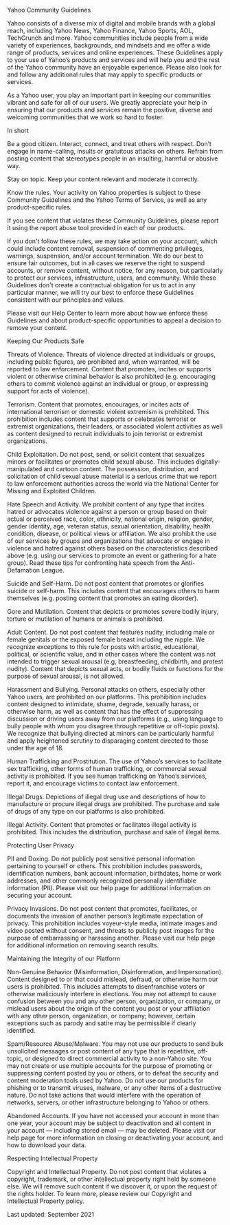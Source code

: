 Yahoo Community Guidelines

Yahoo consists of a diverse mix of digital and mobile brands with a global reach, including Yahoo News, Yahoo Finance, Yahoo Sports, AOL, TechCrunch and more. Yahoo communities include people from a wide variety of experiences, backgrounds, and mindsets and we offer a wide range of products, services and online experiences. These Guidelines apply to your use of Yahoo’s products and services and will help you and the rest of the Yahoo community have an enjoyable experience. Please also look for and follow any additional rules that may apply to specific products or services. 

As a Yahoo user, you play an important part in keeping our communities vibrant and safe for all of our users. We greatly appreciate your help in ensuring that our products and services remain the positive, diverse and welcoming communities that we work so hard to foster.

In short

Be a good citizen. Interact, connect, and treat others with respect. Don’t engage in name-calling, insults or gratuitous attacks on others. Refrain from posting content that stereotypes people in an insulting, harmful or abusive way.

Stay on topic. Keep your content relevant and moderate it correctly.

Know the rules. Your activity on Yahoo properties is subject to these Community Guidelines and the Yahoo Terms of Service, as well as any product-specific rules. 

If you see content that violates these Community Guidelines, please report it using the report abuse tool provided in each of our products. 

If you don't follow these rules, we may take action on your account, which could include content removal, suspension of commenting privileges, warnings, suspension, and/or account termination. We do our best to ensure fair outcomes, but in all cases we reserve the right to suspend accounts, or remove content, without notice, for any reason, but particularly to protect our services, infrastructure, users, and community. While these Guidelines don't create a contractual obligation for us to act in any particular manner, we will try our best to enforce these Guidelines consistent with our principles and values. 

Please visit our Help Center to learn more about how we enforce these Guidelines and about product-specific opportunities to appeal a decision to remove your content.

Keeping Our Products Safe

Threats of Violence. Threats of violence directed at individuals or groups, including public figures, are prohibited and, when warranted, will be reported to law enforcement. Content that promotes, incites or supports violent or otherwise criminal behavior is also prohibited (e.g. encouraging others to commit violence against an individual or group, or expressing support for acts of violence).

Terrorism. Content that promotes, encourages, or incites acts of international terrorism or domestic violent extremism is prohibited. This prohibition includes content that supports or celebrates terrorist or extremist organizations, their leaders, or associated violent activities as well as content designed to recruit individuals to join terrorist or extremist organizations.

Child Exploitation. Do not post, send, or solicit content that sexualizes minors or facilitates or promotes child sexual abuse. This includes digitally-manipulated and cartoon content. The possession, distribution, and solicitation of child sexual abuse material is a serious crime that we report to law enforcement authorities across the world via the National Center for Missing and Exploited Children. 

Hate Speech and Activity. We prohibit content of any type that incites hatred or advocates violence against a person or group based on their actual or perceived race, color, ethnicity, national origin, religion, gender, gender identity, age, veteran status, sexual orientation, disability, health condition, disease, or political views or affiliation. We also prohibit the use of our services by groups and organizations that advocate or engage in violence and hatred against others based on the characteristics described above (e.g. using our services to promote an event or gathering for a hate group). Read these tips for confronting hate speech from the Anti-Defamation League.

Suicide and Self-Harm. Do not post content that promotes or glorifies suicide or self-harm. This includes content that encourages others to harm themselves (e.g. posting content that promotes an eating disorder).

Gore and Mutilation. Content that depicts or promotes severe bodily injury, torture or mutilation of humans or animals is prohibited.

Adult Content. Do not post content that features nudity, including male or female genitals or the exposed female breast including the nipple. We recognize exceptions to this rule for posts with artistic, educational, political, or scientific value, and in other cases where the content was not intended to trigger sexual arousal (e.g, breastfeeding, childbirth, and protest nudity). Content that depicts sexual acts, or bodily fluids or functions for the purpose of sexual arousal, is not allowed. 

Harassment and Bullying. Personal attacks on others, especially other Yahoo users, are prohibited on our platforms. This prohibition includes content designed to intimidate, shame, degrade, sexually harass, or otherwise harm, as well as content that has the effect of suppressing discussion or driving users away from our platforms (e.g., using language to bully people with whom you disagree through repetitive or off-topic posts). We recognize that bullying directed at minors can be particularly harmful and apply heightened scrutiny to disparaging content directed to those under the age of 18.

Human Trafficking and Prostitution. The use of Yahoo’s services to facilitate sex trafficking, other forms of human trafficking, or commercial sexual activity is prohibited. If you see human trafficking on Yahoo’s services, report it, and encourage victims to contact law enforcement.

Illegal Drugs. Depictions of illegal drug use and descriptions of how to manufacture or procure illegal drugs are prohibited. The purchase and sale of drugs of any type on our platforms is also prohibited.

Illegal Activity. Content that promotes or facilitates illegal activity is prohibited. This includes the distribution, purchase and sale of illegal items.

Protecting User Privacy

PII and Doxing. Do not publicly post sensitive personal information pertaining to yourself or others. This prohibition includes passwords, identification numbers, bank account information, birthdates, home or work addresses, and other commonly recognized personally identifiable information (PII). Please visit our help page for additional information on securing your account.   

Privacy Invasions. Do not post content that promotes, facilitates, or documents the invasion of another person’s legitimate expectation of privacy. This prohibition includes voyeur-style media, intimate images and video posted without consent, and threats to publicly post images for the purpose of embarrassing or harassing another. Please visit our help page for additional information on removing search results.

Maintaining the Integrity of our Platform

Non-Genuine Behavior (Misinformation, Disinformation, and Impersonation). Content designed to or that could mislead, defraud, or otherwise harm our users is prohibited. This includes attempts to disenfranchise voters or otherwise maliciously interfere in elections. You may not attempt to cause confusion between you and any other person, organization, or company, or mislead users about the origin of the content you post or your affiliation with any other person, organization, or company; however, certain exceptions such as parody and satire may be permissible if clearly identified.

Spam/Resource Abuse/Malware. You may not use our products to send bulk unsolicited messages or post content of any type that is repetitive, off-topic, or designed to direct commercial activity to a non-Yahoo site. You may not create or use multiple accounts for the purpose of promoting or suppressing content posted by you or others, or to defeat the security and content moderation tools used by Yahoo. Do not use our products for phishing or to transmit viruses, malware, or any other items of a destructive nature. Do not take actions that would interfere with the operation of networks, servers, or other infrastructure belonging to Yahoo or others.

Abandoned Accounts. If you have not accessed your account in more than one year, your account may be subject to deactivation and all content in your account — including stored email — may be deleted. Please visit our help page for more information on closing or deactivating your account, and how to download your data.

Respecting Intellectual Property

Copyright and Intellectual Property. Do not post content that violates a copyright, trademark, or other intellectual property right held by someone else. We will remove such content if we discover it, or upon the request of the rights holder. To learn more, please review our Copyright and Intellectual Property policy.

Last updated: September 2021
